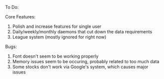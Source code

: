 To Do:

Core Features:
1. Polish and increase features for single user
2. Daily/weekly/monthly daemons that cut down the data requirements
3. League system (mostly ignored for right now)

Bugs:
1. Font doesn't seem to be working properly
2. Memory issues seem to be occuring, probably related to too much data
3. Some stocks don't work via Google's system, which causes major issues